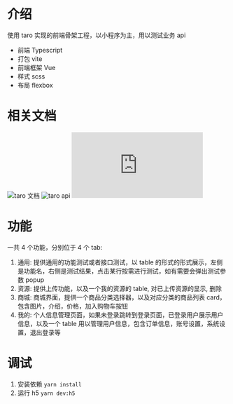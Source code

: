 # 介绍

使用 taro 实现的前端骨架工程，以小程序为主，用以测试业务 api

- 前端 Typescript
- 打包 vite
- 前端框架 Vue
- 样式 scss
- 布局 flexbox

# 相关文档

![taro 文档](https://docs.taro.zone/docs/)
![taro api](https://docs.taro.zone/docs/apis/about/desc)
![swagger 业务 api 文档](http://localhost:3000/api-docs.json)

# 功能

一共 4 个功能，分别位于 4 个 tab:

1. 通用: 提供通用的功能测试或者接口测试，以 table 的形式的形式展示，左侧是功能名，右侧是测试结果，点击某行按需进行测试，如有需要会弹出测试参数 popup
2. 资源: 提供上传功能，以及一个我的资源的 table, 对已上传资源的显示, 删除
3. 商城: 商城界面，提供一个商品分类选择器，以及对应分类的商品列表 card，包含图片，介绍，价格，加入购物车按钮
4. 我的: 个人信息管理页面，如果未登录跳转到登录页面，已登录用户展示用户信息，以及一个 table 用以管理用户信息，包含订单信息，账号设置，系统设置，退出登录等

# 调试

1. 安装依赖 `yarn install`
2. 运行 h5 `yarn dev:h5`
